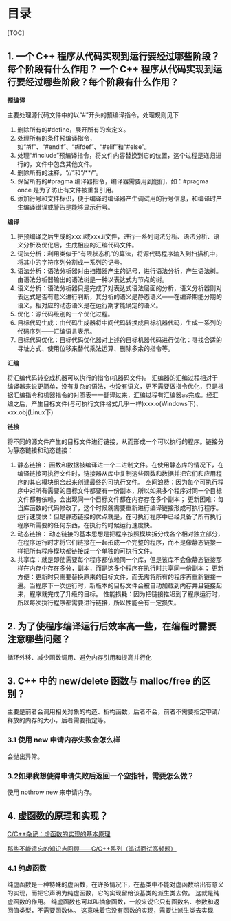 # 目录

[TOC]





<a name="第一个问题"></a> 

## 1. 一个 C++ 程序从代码实现到运行要经过哪些阶段？每个阶段有什么作用？ 一个 C++ 程序从代码实现到运行要经过哪些阶段？每个阶段有什么作用？



**预编译** 

主要处理源代码文件中的以“#”开头的预编译指令。处理规则见下

1. 删除所有的#define，展开所有的宏定义。
2. 处理所有的条件预编译指令，如“#if”、“#endif”、“#ifdef”、“#elif”和“#else”。
3. 处理“#include”预编译指令，将文件内容替换到它的位置，这个过程是递归进行的，文件中包含其他文件。 
4. 删除所有的注释，“//”和“/**/”。 
5. 保留所有的#pragma 编译器指令，编译器需要用到他们，如：#pragma once 是为了防止有文件被重复引用。 
6. 添加行号和文件标识，便于编译时编译器产生调试用的行号信息，和编译时产生编译错误或警告是能够显示行号。

**编译** 

1. 把预编译之后生成的xxx.i或xxx.ii文件，进行一系列词法分析、语法分析、语义分析及优化后，生成相应的汇编代码文件。  
2. 词法分析：利用类似于“有限状态机”的算法，将源代码程序输入到扫描机中，将其中的字符序列分割成一系列的记号。 
3. 语法分析：语法分析器对由扫描器产生的记号，进行语法分析，产生语法树。由语法分析器输出的语法树是一种以表达式为节点的树。
4. 语义分析：语法分析器只是完成了对表达式语法层面的分析，语义分析器则对表达式是否有意义进行判断，其分析的语义是静态语义——在编译期能分期的语义，相对应的动态语义是在运行期才能确定的语义。 
5. 优化：源代码级别的一个优化过程。 
6. 目标代码生成：由代码生成器将中间代码转换成目标机器代码，生成一系列的代码序列——汇编语言表示。 
7. 目标代码优化：目标代码优化器对上述的目标机器代码进行优化：寻找合适的寻址方式、使用位移来替代乘法运算、删除多余的指令等。

**汇编** 

将汇编代码转变成机器可以执行的指令(机器码文件)。 汇编器的汇编过程相对于编译器来说更简单，没有复杂的语法，也没有语义，更不需要做指令优化，只是根据汇编指令和机器指令的对照表一一翻译过来，汇编过程有汇编器as完成。经汇编之后，产生目标文件(与可执行文件格式几乎一样)xxx.o(Windows下)、xxx.obj(Linux下)

**链接** 

将不同的源文件产生的目标文件进行链接，从而形成一个可以执行的程序。链接分为静态链接和动态链接： 

1. 静态链接： 函数和数据被编译进一个二进制文件。在使用静态库的情况下，在编译链接可执行文件时，链接器从库中复制这些函数和数据并把它们和应用程序的其它模块组合起来创建最终的可执行文件。 空间浪费：因为每个可执行程序中对所有需要的目标文件都要有一份副本，所以如果多个程序对同一个目标文件都有依赖，会出现同一个目标文件都在内存存在多个副本； 更新困难：每当库函数的代码修改了，这个时候就需要重新进行编译链接形成可执行程序。 运行速度快：但是静态链接的优点就是，在可执行程序中已经具备了所有执行程序所需要的任何东西，在执行的时候运行速度快。
2. 动态链接： 动态链接的基本思想是把程序按照模块拆分成各个相对独立部分，在程序运行时才将它们链接在一起形成一个完整的程序，而不是像静态链接一样把所有程序模块都链接成一个单独的可执行文件。 
3. 共享库：就是即使需要每个程序都依赖同一个库，但是该库不会像静态链接那样在内存中存在多分，副本，而是这多个程序在执行时共享同一份副本； 更新方便：更新时只需要替换原来的目标文件，而无需将所有的程序再重新链接一遍。当程序下一次运行时，新版本的目标文件会被自动加载到内存并且链接起来，程序就完成了升级的目标。 性能损耗：因为把链接推迟到了程序运行时，所以每次执行程序都需要进行链接，所以性能会有一定损失。

## 2. 为了使程序编译运行后效率高一些，在编程时需要注意哪些问题？

循环外移、减少函数调用、避免内存引用和提高并行化

## 3. C++ 中的 new/delete 函数与 malloc/free 的区别？

主要是前者会调用相关对象的构造、析构函数，后者不会，前者不需要指定申请/释放的内存的大小，后者需要指定等。

### 3.1 使用 new 申请内存失败会怎么样

会抛出异常。

### 3.2如果我想使得申请失败后返回一个空指针，需要怎么做？

使用 nothrow new 来申请内存。

## 4. 虚函数的原理和实现？

 [C/C++杂记：虚函数的实现的基本原理](https://www.cnblogs.com/malecrab/p/5572730.html)

[那些不能遗忘的知识点回顾——C/C++系列（笔试面试高频题）](https://www.cnblogs.com/webary/p/4754522.html)

### 4.1 纯虚函数

纯虚函数是一种特殊的虚函数，在许多情况下，在基类中不能对虚函数给出有意义的实现，而把它声明为纯虚函数，它的实现留给该基类的派生类去做。 这就是纯虚函数的作用。 纯虚函数也可以叫抽象函数，一般来说它只有函数名、参数和返回值类型，不需要函数体。 这意味着它没有函数的实现，需要让派生类去实现